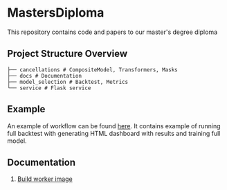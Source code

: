 # MastersDiploma
This repository contains code and papers to our master's degree diploma



## Project Structure Overview
```
├── cancellations # CompositeModel, Transformers, Masks
├── docs # Documentation
├── model_selection # Backtest, Metrics
└── service # Flask service
```
## Example
An example of workflow can be found [here](fnb/model_selection/examples/test.py).
It contains example of running full backtest with generating HTML dashboard with results and training full model.



## Documentation
1. [Build worker image](docs/worket_build.md)


